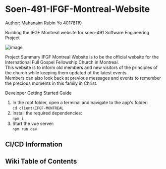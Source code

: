 # Soen-491-IFGF-Montreal-Website
Author: Mahanaim Rubin Yo 40178119

Building the IFGF Montreal website for soen-491 Software Engineering Project

![image](https://github.com/user-attachments/assets/cfcfde80-8c84-47a7-8d8b-75326968e063)


Project Summary
IFGF Montreal Website is to be the official website for the International Full Gospel Fellowship Church in Montreal.<br/>
This website is to inform old members and new visitors of the principles of the church while keeping them updated of the latest events.<br/>
Members can also look back at previous messages and events to remember the precious moments in this family in Christ.

Developer Getting Started Guide
1. In the root folder, open a terminal and navigate to the app's folder: <br/>
`cd client\IFGF-MONTREAL`
2. Install the required dependencies: <br/>
`npm i`
3. Start the vue server: <br/>
`npm run dev`

## CI/CD Information

## Wiki Table of Contents

